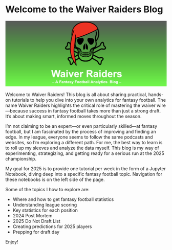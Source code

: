 # Welcome to the Waiver Raiders Blog

![waiver raiders](logo.png)

Welcome to Waiver Raiders! This blog is all about sharing practical, hands-on tutorials to help you dive into your own analytics for fantasy football. The name Waiver Raiders highlights the critical role of mastering the waiver wire—because success in fantasy football takes more than just a strong draft. It’s about making smart, informed moves throughout the season.

I’m not claiming to be an expert—or even particularly skilled—at fantasy football, but I am fascinated by the process of improving and finding an edge. In my league, everyone seems to follow the same podcasts and websites, so I’m exploring a different path. For me, the best way to learn is to roll up my sleeves and analyze the data myself. This blog is my way of experimenting, strategizing, and getting ready for a serious run at the 2025 championship.

My goal for 2025 is to provide one tutorial per week in the form of a Jupyter Notebook, diving deep into a specific fantasy football topic. Navigation for these notebooks is on the left side of the page.

Some of the topics I how to explore are:

* Where and how to get fantasy football statistics
* Understanding league scoring
* Key statistics for each position
* 2024 Post Mortem
* 2025 Do Not Draft List
* Creating predictions for 2025 players
* Prepping for draft day

Enjoy!